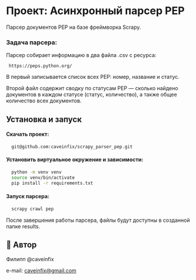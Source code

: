 # Проект: Асинхронный парсер PEP

Парсер документов PEP на базе фреймворка Scrapy.

### Задача парсера:

Парсер собирает информацию в два файла .csv с ресурса:

```http
 https://peps.python.org/ 
```

В первый записывается список всех PEP: номер, название и статус.

Второй файл содержит сводку по статусам PEP — сколько найдено документов в каждом статусе (статус, количество), а также общее количество всех документов.

## Установка и запуск

#### Скачать проект:

```http
  git@github.com:caveinfix/scrapy_parser_pep.git
```

#### Установить виртуальное окружение и зависимости:

```bash
  python -m venv venv
  source venv/bin/activate
  pip install -r requirements.txt
```

#### Запуск парсера:
```bash
  scrapy crawl pep
```
После завершения работы парсера, файлы будут доступны в созданной папке results.

## 🚀 Автор
Филипп @caveinfix

e-mail: caveinfix@gmail.com